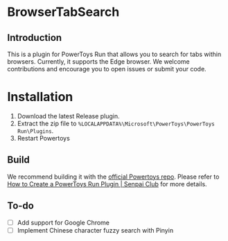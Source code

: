 # BrowserTabSearch
## Introduction
This is a plugin for PowerToys Run that allows you to search for tabs within browsers. Currently, it supports the Edge browser. We welcome contributions and encourage you to open issues or submit your code.

# Installation
1. Download the latest Release plugin.
2. Extract the zip file to `%LOCALAPPDATA%\Microsoft\PowerToys\PowerToys Run\Plugins`.
3. Restart Powertoys

## Build
We recommend building it with the [official Powertoys repo](https://github.com/microsoft/PowerToys). Please refer to [How to Create a PowerToys Run Plugin | Senpai Club](https://senpai.club/how-to-create-a-powertoys-run-plugin/) for more details.

## To-do
- [ ] Add support for Google Chrome
- [ ] Implement Chinese character fuzzy search with Pinyin
